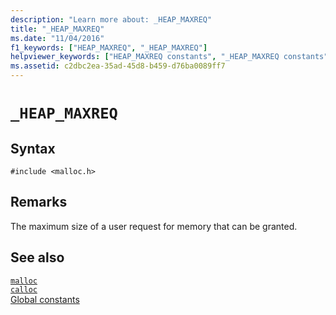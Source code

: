 ```yaml
---
description: "Learn more about: _HEAP_MAXREQ"
title: "_HEAP_MAXREQ"
ms.date: "11/04/2016"
f1_keywords: ["HEAP_MAXREQ", "_HEAP_MAXREQ"]
helpviewer_keywords: ["HEAP_MAXREQ constants", "_HEAP_MAXREQ constants", "heap constants"]
ms.assetid: c2dbc2ea-35ad-45d8-b459-d76ba0089ff7
---
```

# `_HEAP_MAXREQ`

## Syntax

```
#include <malloc.h>
```

## Remarks

The maximum size of a user request for memory that can be granted.

## See also

[`malloc`](./reference/malloc.md)\
[`calloc`](./reference/calloc.md)\
[Global constants](./global-constants.md)

